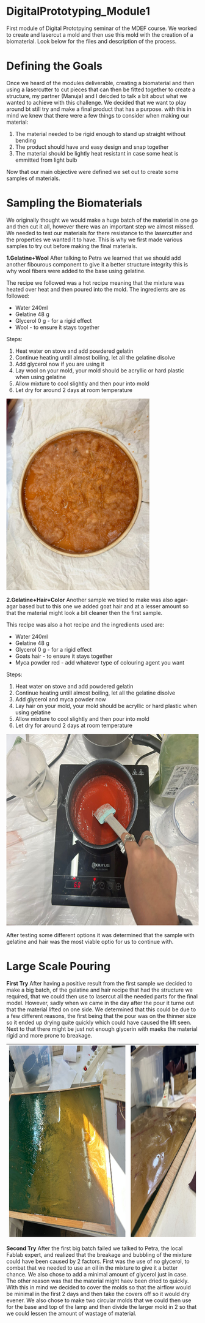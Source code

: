 # DigitalPrototyping_Module1
First module of Digital Prototpying seminar of the MDEF course. We worked to create and lasercut a mold and then use this mold with the creation of a biomaterial. Look below for the files and description of the process.

# Defining the Goals
Once we heard of the modules deliverable, creating a biomaterial and then using a lasercutter to cut pieces that can then be fitted together to create a structure, my partner (Manuja) and I deicded to talk a bit about what we wanted to achieve with this challenge. We decided that we want to play around bt still try and make a final product that has a purpose. with this in mind we knew that there were a few things to consider when making our material:

1. The material needed to be rigid enough to stand up straight without bending
2. The product should have and easy design and snap together
3. The material should be lightly heat resistant in case some heat is emmitted from light bulb

Now that our main objective were defined we set out to create some samples of materials.

# Sampling the Biomaterials

We originally thought we would make a huge batch of the material in one go and then cut it all, however there was an important step we almost missed. We needed to test our materials for there resistance to the lasercutter and the properties we wanted it to have. This is why we first made various samples to try out before making the final materials.

**1.Gelatine+Wool**
After talking to Petra we learned that we should add another fibourous component to give it a better structure integrity this is why wool fibers were added to the base using gelatine. 

The recipe we followed was a hot recipe meaning that the mixture was heated over heat and then poured into the mold. The ingredients are as followed:
- Water 240ml
- Gelatine 48 g
- Glycerol 0 g - for a rigid effect
- Wool - to ensure it stays together

Steps:
1. Heat water on stove and add powdered gelatin
2. Continue heating untill almost boiling, let all the gelatine disolve
3. Add glycerol now if you are using it
4. Lay wool on your mold, your mold should be acryllic or hard plastic when using gelatine
5. Allow mixture to cool slightly and then pour into mold
6. Let dry for around 2 days at room temperature
   
<img src="assets/WoolTest.jpg" alt="drawing" height="500"/>

**2.Gelatine+Hair+Color**
Another sample we tried to make was also agar-agar based but to this one we added goat hair and at a lesser amount so that the material might look a bit cleaner then the first sample. 

This recipe was also a hot recipe and the ingredients used are:
- Water 240ml
- Gelatine 48 g
- Glycerol 0 g - for a rigid effect
- Goats hair - to ensure it stays together
- Myca powder red - add whatever type of colouring agent you want

Steps:
1. Heat water on stove and add powdered gelatin
2. Continue heating untill almost boiling, let all the gelatine disolve
3. Add glycerol and myca powder now
4. Lay hair on your mold, your mold should be acryllic or hard plastic when using gelatine
5. Allow mixture to cool slightly and then pour into mold
6. Let dry for around 2 days at room temperature

<img src="assets/HairTest.jpg" alt="drawing" height="500"/>

After testing some different options it was determined that the sample with gelatine and hair was the most viable optio for us to continue with. 

# Large Scale Pouring

 **First Try**
 After having a positive result from the first sample we decided to make a big batch, of the gelatine and hair recipe that had the structure we required, that we could then use to lasercut all the needed parts for the final model. However, sadly when we came in the day after the pour it turne out that the material lifted on one side. We determined that this could be due to a few different reasons, the first being that the pour was on the thinner size so it ended up drying quite quickly which could have caused the lift seen. Next to that there might be just not enough glycerin with maeks the material rigid and more prone to breakage. 

| <img src="assets/Batch1.jpg" alt="drawing" height="500"/> |  <img src="assets/Deformed1.JPG" alt="drawing" height="500"/> |
| ------------------------------| --------------------- |

**Second Try**
After the first big batch failed we talked to Petra, the local Fablab expert, and realized that the breakage and bubbling of the mixture could have been caused by 2 factors. First was the use of no glycerol, to combat that we needed to use an oil in the mixture to give it a better chance. We also chose to add a minimal amount of glycerol just in case. The other reason was that the material might haev been dried to quickly. With this in mind we decided to cover the molds so that the airflow would be minimal in the first 2 days and then take the covers off so it would dry evener. We also chose to make two circular molds that we could then use for the base and top of the lamp and then divide the larger mold in 2 so that we could lessen the amount of wastage of material.




